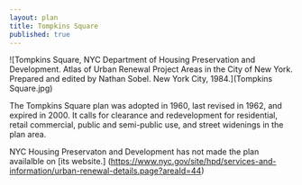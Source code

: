 ```yaml
---
layout: plan
title: Tompkins Square
published: true
---
```


<!---![Tompkins Square, NYC Department of Housing Preservation and Development. Community Development Progress Report: 1968. Prepared and edited by Nathan Sobel. New York City, 1968.](Tompkins Square 1968.png)-->
![Tompkins Square, NYC Department of Housing Preservation and Development. Atlas of Urban Renewal Project Areas in the City of New York. Prepared and edited by Nathan Sobel. New York City, 1984.](Tompkins Square.jpg)

The Tompkins Square plan was adopted in 1960, last revised in 1962, and expired in 2000. It calls for clearance and redevelopment for residential, retail commercial, public and semi-public use, and street widenings in the plan area.

NYC Housing Preservaton and Development has not made the plan availalble on [its website.]
(https://www.nyc.gov/site/hpd/services-and-information/urban-renewal-details.page?areaId=44)
